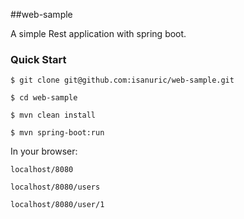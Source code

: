 ##web-sample

A simple Rest application with spring boot.


### Quick Start
`$ git clone git@github.com:isanuric/web-sample.git
`

`$ cd web-sample
`

`$ mvn clean install
`

`$ mvn spring-boot:run
`

In your browser:

`localhost/8080
`

`localhost/8080/users
`

`localhost/8080/user/1
`